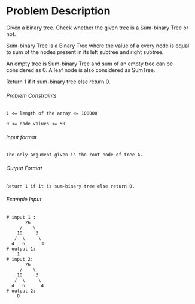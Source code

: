 # Problem Description

Given a binary tree. Check whether the given tree is a Sum-binary Tree or not.

Sum-binary Tree is a Binary Tree where the value of a every node is equal to sum of the nodes present in its left subtree and right subtree.

An empty tree is Sum-binary Tree and sum of an empty tree can be considered as 0. A leaf node is also considered as SumTree.

Return 1 if it sum-binary tree else return 0.

###### Problem Constraints

```
1 <= length of the array <= 100000

0 <= node values <= 50
```

###### input format

``` 
The only argument given is the root node of tree A.
```

###### Output Format

```
Return 1 if it is sum-binary tree else return 0.
```

###### Example Input

```
# input 1 : 
       26
     /    \
    10     3
   /  \     \
  4   6      3
# output 1: 
    1
# input 2: 
       26
     /    \
    10     3
   /  \     \
  4   6      4
# output 2: 
    0
```
